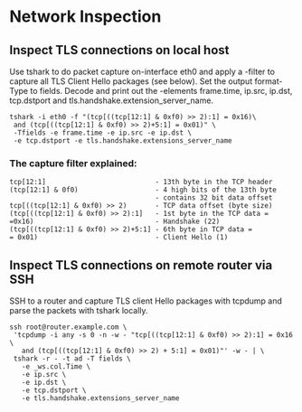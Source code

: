 
# Network Inspection

## Inspect TLS connections on local host
Use tshark to do packet capture on-interface eth0 and apply a -filter to capture all TLS Client Hello packages (see below). Set the output format-Type to fields. Decode and print out the -elements frame.time, ip.src, ip.dst, tcp.dstport and tls.handshake.extension_server_name.
```
tshark -i eth0 -f "(tcp[((tcp[12:1] & 0xf0) >> 2):1] = 0x16)\
 and (tcp[((tcp[12:1] & 0xf0) >> 2)+5:1] = 0x01)" \
 -Tfields -e frame.time -e ip.src -e ip.dst \
 -e tcp.dstport -e tls.handshake.extensions_server_name
```

### The capture filter explained:
```
tcp[12:1]                           - 13th byte in the TCP header 
(tcp[12:1] & 0f0)                   - 4 high bits of the 13th byte
                                    - contains 32 bit data offset
tcp[((tcp[12:1] & 0xf0) >> 2)       - TCP data offset (byte size)
(tcp[((tcp[12:1] & 0xf0) >> 2):1]   - 1st byte in the TCP data =
=0x16)                              - Handshake (22) 
(tcp[((tcp[12:1] & 0xf0) >> 2)+5:1] - 6th byte in TCP data =
= 0x01)                             - Client Hello (1) 
```
## Inspect TLS connections on remote router via SSH
SSH to a router and capture TLS client Hello packages with tcpdump and parse the packets with tshark locally. 
```
ssh root@router.example.com \
 'tcpdump -i any -s 0 -n -w - "tcp[((tcp[12:1] & 0xf0) >> 2):1] = 0x16 \
   and (tcp[((tcp[12:1] & 0xf0) >> 2) + 5:1] = 0x01)"' -w - | \
 tshark -r - -t ad -T fields \
   -e _ws.col.Time \
   -e ip.src \
   -e ip.dst \
   -e tcp.dstport \
   -e tls.handshake.extensions_server_name
```
